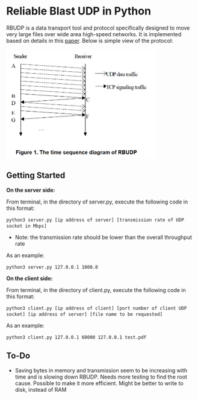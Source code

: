 # Reliable Blast UDP in Python

RBUDP is a data transport tool and protocol specifically designed to move very large files over wide area high-speed networks. It is implemented based on details in this [paper](https://www.evl.uic.edu/cavern/papers/cluster2002.pdf). Below is simple view of the protocol:

<img src="https://github.com/Yilong94/rbudp-py/blob/master/rbudp_diagram.png" width="400">

## Getting Started

__On the server side:__

From terminal, in the directory of server.py, execute the following code in this format:

```
python3 server.py [ip address of server] [transmission rate of UDP socket in Mbps]
```

* Note: the transmission rate should be lower than the overall throughput rate

As an example:

```
python3 server.py 127.0.0.1 1000.0
```

__On the client side:__

From terminal, in the directory of client.py, execute the following code in this format:

```
python3 client.py [ip address of client] [port number of client UDP socket] [ip address of server] [file name to be requested]
```

As an example:

```
python3 client.py 127.0.0.1 60000 127.0.0.1 test.pdf
```

## To-Do

* Saving bytes in memory and transmission seem to be increasing with time and is slowing down RBUDP. Needs more testing to find the root cause. Possible to make it more efficient. Might be better to write to disk, instead of RAM 
